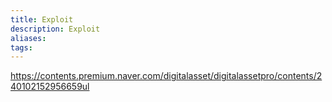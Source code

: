 ```yaml
---
title: Exploit
description: Exploit
aliases:
tags:
---
```


https://contents.premium.naver.com/digitalasset/digitalassetpro/contents/240102152956659ul
